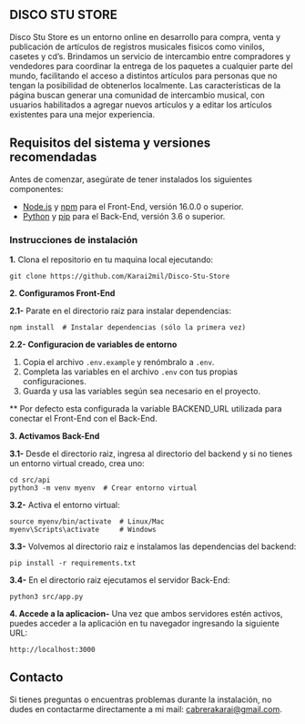 ## DISCO STU STORE

Disco Stu Store es un entorno online en desarrollo para compra, venta y publicación de artículos de registros musicales fisicos como vinilos, casetes y cd’s. Brindamos un servicio de intercambio entre compradores y vendedores para coordinar la entrega de los paquetes a cualquier parte del mundo, facilitando el acceso a distintos artículos para personas que no tengan la posibilidad de obtenerlos localmente. Las características de la página buscan generar una comunidad de intercambio musical, con usuarios habilitados a agregar nuevos artículos y a editar los artículos existentes para una mejor experiencia.

## Requisitos del sistema y versiones recomendadas
Antes de comenzar, asegúrate de tener instalados los siguientes componentes:

- [Node.js](https://nodejs.org/) y [npm](https://www.npmjs.com/) para el Front-End, versión  16.0.0 o superior.
- [Python](https://www.python.org/) y [pip](https://pip.pypa.io/) para el Back-End, versión 3.6 o superior.

### Instrucciones de instalación
 **1.** Clona el repositorio en tu maquina local ejecutando:

    git clone https://github.com/Karai2mil/Disco-Stu-Store

**2. Configuramos Front-End** 

**2.1-** Parate en el directorio raiz para instalar dependencias:

    npm install  # Instalar dependencias (sólo la primera vez)

**2.2- Configuracion de variables de entorno** 


1) Copia el archivo `.env.example` y renómbralo a `.env`.
2) Completa las variables en el archivo `.env` con tus propias configuraciones.
3) Guarda y usa las variables según sea necesario en el proyecto.

** Por defecto esta configurada la variable BACKEND_URL utilizada para conectar el Front-End con el Back-End.

**3. Activamos Back-End** 

**3.1-** Desde el directorio raiz, ingresa al directorio del backend y si no tienes un entorno virtual creado, crea uno:

    cd src/api
    python3 -m venv myenv  # Crear entorno virtual

**3.2-** Activa el entorno virtual:

    source myenv/bin/activate  # Linux/Mac
    myenv\Scripts\activate     # Windows

**3.3-** Volvemos al directorio raiz e instalamos las dependencias del backend:

    pip install -r requirements.txt

**3.4-** En el directorio raiz ejecutamos el servidor Back-End:

    python3 src/app.py

**4. Accede a la aplicacion-** Una vez que ambos servidores estén activos, puedes acceder a la aplicación en tu navegador ingresando la siguiente URL:

    http://localhost:3000


## Contacto
Si tienes preguntas o encuentras problemas durante la instalación, no dudes en contactarme directamente a mi mail: cabrerakarai@gmail.com.

